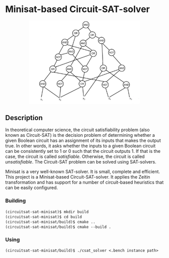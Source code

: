 # Minisat-based Circuit-SAT-solver
<p align="center">
    <img src="circuit-sat-img.png" width=70%/ >
</p>

## Description
In theoretical computer science, the circuit satisfiability problem (also known as Circuit-SAT) is the decision problem of determining whether a given Boolean circuit has an assignment of its inputs that makes the output true. In other words, it asks whether the inputs to a given Boolean circuit can be consistently set to 1 or 0 such that the circuit outputs 1. If that is the case, the circuit is called *satisfiable*. Otherwise, the circuit is called *unsatisfiable*. The Circuit-SAT problem can be solved using SAT-solvers.

Minisat is a very well-known SAT-solver. It is small, complete and efficient. This project is a Minisat-based Circuit-SAT-solver. It applies the Zeitin transformation and has support for a number of circuit-based heuristics that can be easily configured.

### Building
```
(circuitsat-sat-minisat)$ mkdir build
(circuitsat-sat-minisat)$ cd build
(circuitsat-sat-minisat/build)$ cmake ..
(circuitsat-sat-minisat/build)$ cmake --build .
```
### Using
```
(circuitsat-sat-minisat/build)$ ./csat_solver <.bench instance path>
```